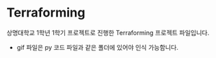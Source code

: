 # Terraforming
상명대학교 1학년 1학기 프로젝트로 진행한 Terraforming 프로젝트 파일입니다.

- gif 파일은 py 코드 파일과 같은 폴더에 있어야 인식 가능함니다.
